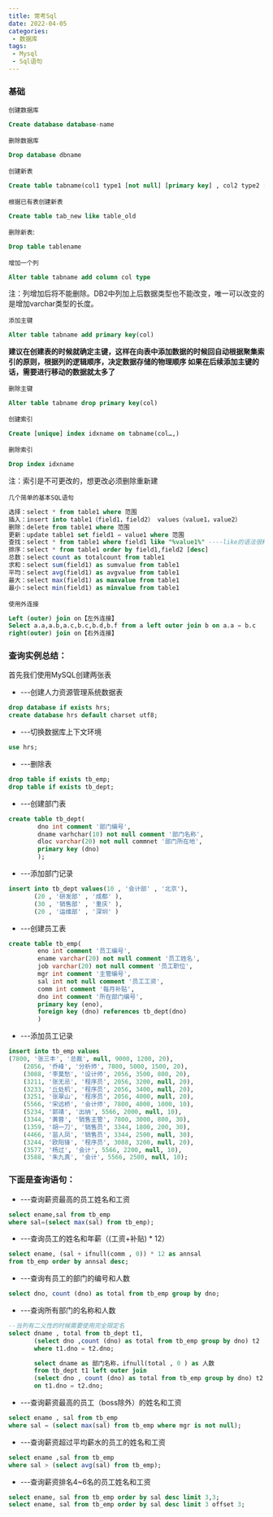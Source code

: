 ```yaml
---
title: 常考Sql
date: 2022-04-05
categories:
 - 数据库
tags:
 - Mysql
 - Sql语句
---
```


### 基础

`创建数据库`

```sql
Create database database-name
```
`删除数据库`

```sql
Drop database dbname
```

`创建新表`

```sql
Create table tabname(col1 type1 [not null] [primary key] , col2 type2 [not null],…)
```

`根据已有表创建新表`

```sql
Create table tab_new like table_old
```

`删除新表`:

```sql
Drop table tablename
```

`增加一个列`

```sql
Alter table tabname add column col type
```
注：列增加后将不能删除。DB2中列加上后数据类型也不能改变，唯一可以改变的是增加varchar类型的长度。

`添加主键`
```sql
Alter table tabname add primary key(col)
```
**建议在创建表的时候就确定主键，这样在向表中添加数据的时候回自动根据聚集索引的原则，根据列的逻辑顺序，决定数据存储的物理顺序
如果在后续添加主键的话，需要进行移动的数据就太多了**

`删除主键`

```sql
Alter table tabname drop primary key(col)
```

`创建索引`
```sql
Create [unique] index idxname on tabname(col…,)
```

`删除索引`

```sql
Drop index idxname
```
注：索引是不可更改的，想更改必须删除重新建

`几个简单的基本SQL语句`
```sql
选择：select * from table1 where 范围
插入：insert into table1（field1，field2） values（value1，value2）
删除：delete from table1 where 范围
更新：update table1 set field1 = value1 where 范围
查找：select * from table1 where field1 like "%value1%" ----like的语法很精妙，查资料！
排序：select * from table1 order by field1,field2 [desc]
总数：select count as totalcount from table1
求和：select sum(field1) as sumvalue from table1
平均：select avg(field1) as avgvalue from table1
最大：select max(field1) as maxvalue from table1
最小：select min(field1) as minvalue from table1
```

`使用外连接`
```sql
Left (outer) join on【左外连接】
Select a.a,a.b,a.c,b.c,b.d,b.f from a left outer join b on a.a = b.c
right(outer) join on【右外连接】
```

### 查询实例总结：

首先我们使用MySQL创建两张表

* ---创建人力资源管理系统数据表

```sql
drop database if exists hrs;
create database hrs default charset utf8;
```

* ---切换数据库上下文环境
```sql
use hrs;
```

* ---删除表

```sql
drop table if exists tb_emp;
drop table if exists tb_dept;
```
* ---创建部门表

```sql
create table tb_dept(
        dno int comment '部门编号',
        dname varhchar(10) not null comment '部门名称',
        dloc varchar(20) not null commnet '部门所在地',
        primary key (dno)
        );
```

* ---添加部门记录

```sql
insert into tb_dept values(10 , '会计部' , '北京'),
       (20 , '研发部' , '成都' ),
       (30 , '销售部' , '重庆' ),
       (20 , '运维部' , '深圳' )
```

* ---创建员工表

```sql
create table tb_emp(
        eno int comment '员工编号',
        ename varchar(20) not null comment '员工姓名',
        job varchar(20) not null comment '员工职位',
        mgr int comment '主管编号',
        sal int not null comment '员工工资',
        comm int comment '每月补贴',
        dno int comment '所在部门编号',
        primary key (eno),
        foreign key (dno) references tb_dept(dno)
        )
```

* ---添加员工记录

```sql
insert into tb_emp values 
(7800, '张三丰', '总裁', null, 9000, 1200, 20),
    (2056, '乔峰', '分析师', 7800, 5000, 1500, 20),
    (3088, '李莫愁', '设计师', 2056, 3500, 800, 20),
    (3211, '张无忌', '程序员', 2056, 3200, null, 20),
    (3233, '丘处机', '程序员', 2056, 3400, null, 20),
    (3251, '张翠山', '程序员', 2056, 4000, null, 20),
    (5566, '宋远桥', '会计师', 7800, 4000, 1000, 10),
    (5234, '郭靖', '出纳', 5566, 2000, null, 10),
    (3344, '黄蓉', '销售主管', 7800, 3000, 800, 30),
    (1359, '胡一刀', '销售员', 3344, 1800, 200, 30),
    (4466, '苗人凤', '销售员', 3344, 2500, null, 30),
    (3244, '欧阳锋', '程序员', 3088, 3200, null, 20),
    (3577, '杨过', '会计', 5566, 2200, null, 10),
    (3588, '朱九真', '会计', 5566, 2500, null, 10);
```

### 下面是查询语句：

* ---查询薪资最高的员工姓名和工资

```sql
select ename,sal from tb_emp 
where sal=(select max(sal) from tb_emp);
```

* ---查询员工的姓名和年薪（(工资+补贴) * 12）

```sql
select ename, (sal + ifnull(comm , 0)) * 12 as annsal
from tb_emp order by annsal desc;
```

* ---查询有员工的部门的编号和人数

```sql
select dno, count (dno) as total from tb_emp group by dno;
```

* ---查询所有部门的名称和人数

```sql
--当列有二义性的时候需要使用完全限定名
select dname , total from tb_dept t1,
       (select dno ,count (dno) as total from tb_emp group by dno) t2
       where t1.dno = t2.dno;

       select dname as 部门名称，ifnull(total , 0 ) as 人数
       from tb_dept t1 left outer join 
       (select dno , count (dno) as total from tb_emp group by dno) t2
       on t1.dno = t2.dno;
```

* ---查询薪资最高的员工（boss除外）的姓名和工资
```sql
select ename , sal from tb_emp
where sal = (select max(sal) from tb_emp where mgr is not null);
```

* ---查询薪资超过平均薪水的员工的姓名和工资

```sql
select ename ,sal from tb_emp
where sal > (select avg(sal) from tb_emp);
```

* ---查询薪资排名4~6名的员工姓名和工资

```sql
select ename, sal from tb_emp order by sal desc limit 3,3;
select ename, sal from tb_emp order by sal desc limit 3 offset 3;
```
